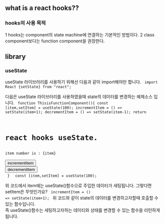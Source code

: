 ## what is a react hooks??
### hooks의 사용 목적
1 hooks는 component의 state machine에 연결하는 기본적인 방법이다.
2 class component보다는 function component을 권장한다.

## library
### useState
useState 라이브러리를 사용하기 위해선 다음과 같이 import해야만 합니다.
<code>
import React {setState} from "react";
</code>

다음은 useState 라이브러리를 사용하였을때 state의 데이터를 변경하는 예제소스 입니다.
<code>
    function ThisisFunctionComponent(){
      const [item,setItem] = useState(100);
      incrementItem = () => setState(item+1);
      decrementItem = () => setState(item-1);
      return <div>
          <h1>react hooks useState.</h1>
          <div>item number is : {item}</div>
          <button onClick={incrementItem}>incrementItem</button>
          <button onClick={decrementItem}>decrementItem</button>
          </div>
    }
</code>
<code>
    const [item,setItem] = useState(100);    
</code>
위 코드에서 item에는 useState()함수으로 주입한 데이터가 세팅됩니다. 그렇다면 setItem은 무엇인가요?
<code>
    incrementItem = () => setState(item+1);
</code>
위 코드와 같이 state의 데이터를 변경하고자할때 호출할 수 있는 함수입니다.        
즉 useState()함수는 세팅하고자하는 데이티와 상태를 변경할 수 있는 함수을 리턴하게 됩니다.